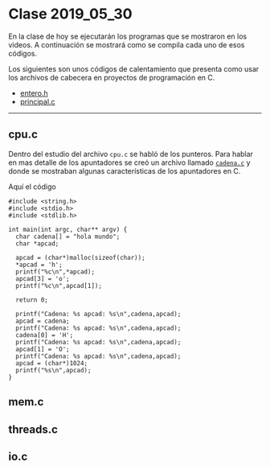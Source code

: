 # Clase 2019_05_30

En la clase de hoy se ejecutarán los programas que se mostraron en los videos. A continuación se mostrará como se compila cada uno de esos códigos.

Los siguientes son unos códigos de calentamiento que presenta como usar los archivos de cabecera en proyectos de programación en C.

* [entero.h](entero.h)
* [principal.c](principal.c)

---


## cpu.c

Dentro del estudio del archivo `cpu.c` se habló de los punteros. 
Para hablar en mas detalle de los apuntadores se creó un archivo llamado [`cadena.c`](cadena.c) y donde se mostraban algunas características de los apuntadores en C.

Aquí el código

```
#include <string.h>
#include <stdio.h>
#include <stdlib.h>

int main(int argc, char** argv) {
  char cadena[] = "hola mundo";
  char *apcad;

  apcad = (char*)malloc(sizeof(char));
  *apcad = 'h';
  printf("%c\n",*apcad);
  apcad[3] = 'o';
  printf("%c\n",apcad[1]);

  return 0;

  printf("Cadena: %s apcad: %s\n",cadena,apcad);
  apcad = cadena;
  printf("Cadena: %s apcad: %s\n",cadena,apcad);
  cadena[0] = 'H';
  printf("Cadena: %s apcad: %s\n",cadena,apcad);
  apcad[1] = 'O';
  printf("Cadena: %s apcad: %s\n",cadena,apcad);
  apcad = (char*)1024;
  printf("%s\n",apcad);
}
```

## mem.c

## threads.c

## io.c

